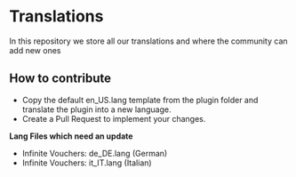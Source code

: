 # Translations
In this repository we store all our translations and where the community can add new ones

## How to contribute
- Copy the default en_US.lang template from the plugin folder and translate the plugin into a new language.
- Create a Pull Request to implement your changes.

**Lang Files which need an update**
- Infinite Vouchers: de_DE.lang (German)
- Infinite Vouchers: it_IT.lang (Italian)
